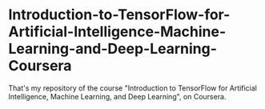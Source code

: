 # Introduction-to-TensorFlow-for-Artificial-Intelligence-Machine-Learning-and-Deep-Learning-Coursera

That's my repository of the course "Introduction to TensorFlow for Artificial Intelligence, Machine Learning, and Deep Learning", on Coursera.
